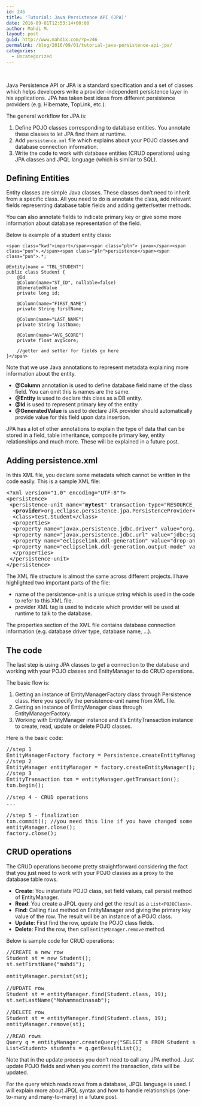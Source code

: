 ```yaml
---
id: 246
title: 'Tutorial: Java Persistence API (JPA)'
date: 2016-09-01T12:53:14+00:00
author: Mahdi M.
layout: post
guid: http://www.mahdix.com/?p=246
permalink: /blog/2016/09/01/tutorial-java-persistence-api-jpa/
categories:
  - Uncategorized
---
```

&nbsp;

Java Persistence API or JPA is a standard specification and a set of classes which helps developers write a provider-independent persistence layer in his applications. JPA has taken best ideas from different persistence providers (e.g. Hibernate, TopLink, etc.).

The general workflow for JPA is:

  1. Define POJO classes corresponding to database entities. You annotate these classes to let JPA find them at runtime.
  2. Add `persistence.xml` file which explains about your POJO classes and database connection information.
  3. Write the code to work with database entities (CRUD operations) using JPA classes and JPQL language (which is similar to SQL).

## Defining Entities

Entity classes are simple Java classes. These classes don&#8217;t need to inherit from a specific class. All you need to do is annotate the class, add relevant fields representing database table fields and adding getter/setter methods.

You can also annotate fields to indicate primary key or give some more information about database representation of the field.

Below is example of a student entity class:

<pre class="prettyprint prettyprinted"><code>&lt;span class="kwd">import&lt;/span>&lt;span class="pln"> javax&lt;/span>&lt;span class="pun">.&lt;/span>&lt;span class="pln">persistence&lt;/span>&lt;span class="pun">.*;

@Entity(name = "TBL_STUDENT")
public class Student {
    @Id
    @Column(name="ST_ID", nullable=false)
    @GeneratedValue
    private long id;

    @Column(name="FIRST_NAME")
    private String firstName;

    @Column(name="LAST_NAME")
    private String lastName;

    @Column(name="AVG_SCORE")
    private float avgScore;

    //getter and setter for fields go here
}&lt;/span></code></pre>

Note that we use Java annotations to represent metadata explaining more information about the entity.

  * **@Column** annotation is used to define database field name of the class field. You can omit this is names are the same.
  * **@Entity** is used to declare this class as a DB entity.
  * **@Id** is used to represent primary key of the entity
  * **@GeneratedValue** is used to declare JPA provider should automatically provide value for this field upon data insertion.

JPA has a lot of other annotations to explain the type of data that can be stored in a field, table inheritance, composite primary key, entity relationships and much more. These will be explained in a future post.

## Adding persistence.xml

In this XML file, you declare some metadata which cannot be written in the code easily. This is a sample XML file:

<pre>&lt;?xml version="1.0" encoding="UTF-8"?&gt;
&lt;persistence&gt;
 &lt;persistence-unit name="<strong>mytest</strong>" transaction-type="RESOURCE_LOCAL"&gt;
  &lt;<strong>provider</strong>&gt;org.eclipse.persistence.jpa.PersistenceProvider&lt;/provider&gt;
  &lt;class&gt;test.Student&lt;/class&gt;
  &lt;properties&gt;
  &lt;property name="javax.persistence.jdbc.driver" value="org.sqlite.JDBC" /&gt;
  &lt;property name="javax.persistence.jdbc.url" value="jdbc:sqlite:sample.db" /&gt;
  &lt;property name="eclipselink.ddl-generation" value="drop-and-create-tables" /&gt;
  &lt;property name="eclipselink.ddl-generation.output-mode" value="database" /&gt;
  &lt;/properties&gt;
 &lt;/persistence-unit&gt;
&lt;/persistence&gt;</pre>

The XML file structure is almost the same across different projects. I have highlighted two important parts of the file:

  * name of the persistence-unit is a unique string which is used in the code to refer to this XML file.
  * provider XML tag is used to indicate which provider will be used at runtime to talk to the database.

The properties section of the XML file contains database connection information (e.g. database driver type, database name, &#8230;).

## The code

The last step is using JPA classes to get a connection to the database and working with your POJO classes and EntityManager to do CRUD operations.

The basic flow is:

  1. Getting an instance of EntityManagerFactory class through Persistence class. Here you specify the persistence-unit name from XML file.
  2. Getting an instance of EntityManager class through EntityManagerFactory.
  3. Working with EntityManager instance and it&#8217;s EntityTransaction instance to create, read, update or delete POJO classes.

Here is the basic code:

<pre>//step 1
EntityManagerFactory factory = Persistence.createEntityManagerFactory("mytest");
//step 2
EntityManager entityManager = factory.createEntityManager();
//step 3
EntityTransaction txn = entityManager.getTransaction();
txn.begin();

//step 4 - CRUD operations
...

//step 5 - finalization
txn.commit(); //you need this line if you have changed some db data
entityManager.close();
factory.close();</pre>

## CRUD operations

The CRUD operations become pretty straightforward considering the fact that you just need to work with your POJO classes as a proxy to the database table rows.

  * **Create**: You instantiate POJO class, set field values, call persist method of EntityManager.
  * **Read**: You create a JPQL query and get the result as a `List<POJOClass>`.
  * **Find**: Calling `find` method on EntityManager and giving the primary key value of the row. The result will be an instance of a POJO class.
  * **Update**: First find the row, update the POJO class fields.
  * **Delete**: Find the row, then call `EntityManager.remove` method.

Below is sample code for CRUD operations:

<pre>//CREATE a new row
Student st = new Student();
st.setFirstName("mahdi");

entityManager.persist(st);

//UPDATE row
Student st = entityManager.find(Student.class, 19);
st.setLastName("Mohammadinasab");

//DELETE row
Student st = entityManager.find(Student.class, 19);
entityManager.remove(st);

//READ rows
Query q = entityManager.createQuery("SELECT s FROM Student s");
List&lt;Student&gt; students = q.getResultList();</pre>

Note that in the update process you don&#8217;t need to call any JPA method. Just update POJO fields and when you commit the transaction, data will be updated.

For the query which reads rows from a database, JPQL language is used. I will explain more about JPQL syntax and how to handle relationships (one-to-many and many-to-many) in a future post.

&nbsp;